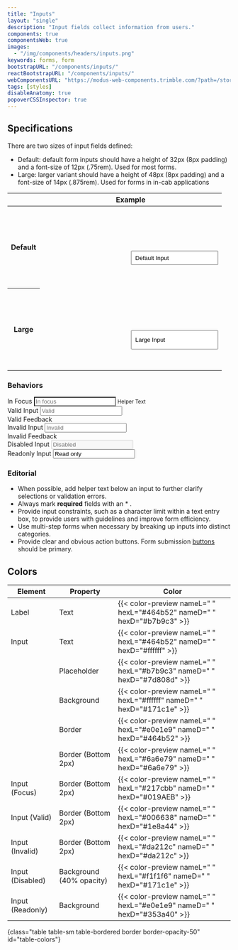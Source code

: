 ```yaml
---
title: "Inputs"
layout: "single"
description: "Input fields collect information from users."
components: true
componentsWeb: true
images:
  - "/img/components/headers/inputs.png"
keywords: forms, form
bootstrapURL: "/components/inputs/"
reactBootstrapURL: "/components/inputs/"
webComponentsURL: "https://modus-web-components.trimble.com/?path=/story/user-inputs-text-input--default"
tags: [styles]
disableAnatomy: true
popoverCSSInspector: true
---
```


## Specifications

There are two sizes of input fields defined:

- Default: default form inputs should have a height of 32px (8px padding) and a font-size of 12px (.75rem). Used for most forms.
- Large: larger variant should have a height of 48px (8px padding) and a font-size of 14px (.875rem). Used for forms in in-cab applications

<table class="table table-bordered">
  <thead class="thead-light">
    <tr>
      <th></th>
      <th>Example</th>
    </tr>
  </thead>
  <tbody>
    <tr>
      <th scope="row">Default</th>
      <td style="height:185px">
      <div style="padding-left: 198px; margin-top: 50px;" class="pt-4 vertical-align">
        <input
          class="form-control mb-5 pe-none"
          aria-label="Example input"
          value="Default Input"
          style="padding: 8px; height: 32px;"
          data-bs-toggle="popover"
          data-bs-placement="left"
          data-bs-custom-class="popover-css-inspector"
          data-css-inspector-hide="margin"
          data-css-inspector-show=""
        />
        <div>
      </td>
    </tr>
    <tr>
      <th scope="row">Large</th>
      <td style="height:185px">
      <div style="padding-left: 198px; margin-top: 50px;" class="pt-2">
        <input
          class="form-control form-control-lg anatomy-display-static mb-5 pe-none"
          aria-label="Example large input"
          value="Large Input"
          style="padding: 8px; padding-top: 12px; padding-bottom: 12px;"
          data-bs-toggle="popover"
          data-bs-placement="left"
          data-bs-custom-class="popover-css-inspector"
          data-css-inspector-hide="margin"
          data-css-inspector-show=""
        />
      </div>
      </td>
    </tr>
  </tbody>
</table>

### Behaviors

<div class="guide-example-block d-inline-block">
  <div class="guide-sample">
    <div class="form-group mb-4">
      <label for="focusInput">In Focus</label>
      <input
        class="form-control focus pe-none"
        id="focusInput"
        placeholder="In focus"
        style="border-bottom-style: solid;  border-bottom-width: 2px;"
        data-bs-toggle="popover"
        data-bs-placement="right"
        data-bs-container="main"
        data-bs-custom-class="popover-css-inspector"
        data-css-inspector-hide="bg-color b-radius b-width color font-size height padding width"
        data-css-inspector-show="b-bottom-color b-bottom-width"
      />
      <small class="text-muted">Helper Text</small>
    </div>
    <div class="form-group mb-4">
      <label for="validInput">Valid Input</label>
      <input
        class="form-control is-valid pe-none"
        id="validInput"
        placeholder="Valid"
        data-bs-toggle="popover"
        data-bs-placement="right"
        data-bs-container="main"
        data-bs-custom-class="popover-css-inspector"
        data-css-inspector-hide="bg-color b-radius b-width color font-size height padding width"
        data-css-inspector-show="b-bottom-color b-bottom-width"
      />
      <div class="valid-feedback">Valid Feedback</div>
    </div>
    <div class="form-group mb-4">
      <label for="invalidInput">Invalid Input</label>
      <input
        class="form-control is-invalid pe-none"
        id="invalidInput"
        placeholder="Invalid"
        data-bs-toggle="popover"
        data-bs-placement="right"
        data-bs-container="body"
        data-bs-custom-class="popover-css-inspector"
        data-css-inspector-hide="bg-color b-radius b-width color font-size height padding width"
        data-css-inspector-show="b-bottom-color b-bottom-width"
      />
      <div class="invalid-feedback">Invalid Feedback</div>
    </div>
    <div class="form-group mb-5">
      <label for="disabledInput">Disabled Input</label>
      <input class="form-control pe-none"
        id="disabledInput"
        disabled
        placeholder="Disabled"
        data-bs-toggle="popover"
        data-bs-placement="right"
        data-bs-container="body"
        data-bs-custom-class="popover-css-inspector"
        data-css-inspector-hide="b-radius b-width font-size height padding width"
        data-css-inspector-show="b-bottom-color b-bottom-width"/>
    </div>
    <div class="form-group mb-4">
      <label for="ReadonlyInput">Readonly Input</label>
      <input class="form-control pe-none"
        id="ReadonlyInput"
        readonly
        value="Read only"
        data-bs-toggle="popover"
        data-bs-placement="right"
        data-bs-container="body"
        data-bs-custom-class="popover-css-inspector"
        data-css-inspector-hide="b-radius b-width font-size height padding width"
        data-css-inspector-show="b-bottom-color b-bottom-width"
      />
    </div>
  </div>
</div>

<style>
[data-bs-theme="light"] .form-control {
    color: #464b52;
  }
[data-bs-theme="light"] #ReadonlyInput {
    background-color: #e0e1e9;
    color: #252A2E;
  }
[data-bs-theme="dark"] #ReadonlyInput {
    background-color: #353a40;
    color: #fff;
  }
[data-bs-theme="light"] .form-control.focus {
    border-bottom-color: #0063a3;
  }
[data-bs-theme="dark"] .form-control.focus {
    border-bottom-color: #019aeb;
  }
</style>

### Editorial

- When possible, add helper text below an input to further clarify selections or validation errors.
- Always mark **required** fields with an \* .
- Provide input constraints, such as a character limit within a text entry box, to provide users with guidelines and improve form efficiency.
- Use multi-step forms when necessary by breaking up inputs into distinct categories.
- Provide clear and obvious action buttons. Form submission [buttons](/components/web/buttons/) should be primary.

## Colors

<!-- prettier-ignore-start -->
| Element          | Property                 | Color                                                                   |
| ---------------- | ------------------------ | ----------------------------------------------------------------------- |
| Label            | Text                     | {{< color-preview nameL=" " hexL="#464b52" nameD=" " hexD="#b7b9c3" >}} |
| Input            | Text                     | {{< color-preview nameL=" " hexL="#464b52" nameD=" " hexD="#ffffff" >}} |
|                  | Placeholder              | {{< color-preview nameL=" " hexL="#b7b9c3" nameD=" " hexD="#7d808d" >}} |
|                  | Background               | {{< color-preview nameL=" " hexL="#ffffff" nameD=" " hexD="#171c1e" >}} |
|                  | Border                   | {{< color-preview nameL=" " hexL="#e0e1e9" nameD=" " hexD="#464b52" >}} |
|                  | Border (Bottom 2px)      | {{< color-preview nameL=" " hexL="#6a6e79" nameD=" " hexD="#6a6e79" >}} |
| Input (Focus)    | Border (Bottom 2px)      | {{< color-preview nameL=" " hexL="#217cbb" nameD=" " hexD="#019AEB" >}} |
| Input (Valid)    | Border (Bottom 2px)      | {{< color-preview nameL=" " hexL="#006638" nameD=" " hexD="#1e8a44" >}} |
| Input (Invalid)  | Border (Bottom 2px)      | {{< color-preview nameL=" " hexL="#da212c" nameD=" " hexD="#da212c" >}} |
| Input (Disabled) | Background (40% opacity) | {{< color-preview nameL=" " hexL="#f1f1f6" nameD=" " hexD="#171c1e" >}} |
| Input (Readonly) | Background               | {{< color-preview nameL=" " hexL="#e0e1e9" nameD=" " hexD="#353a40" >}} |
{class="table table-sm table-bordered border border-opacity-50" id="table-colors"}
<!-- prettier-ignore-end -->
